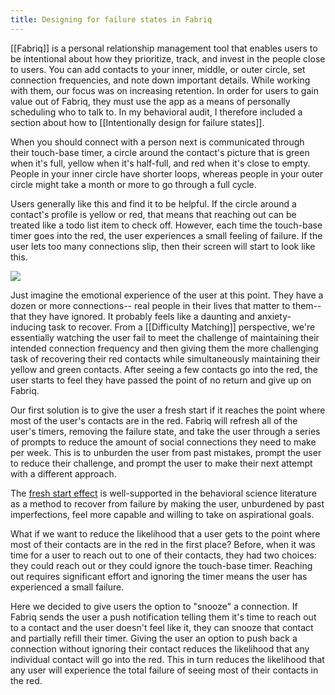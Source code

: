```yaml
---
title: Designing for failure states in Fabriq
---
```

[[Fabriq]] is a personal relationship management tool that enables users to be intentional about how they prioritize, track, and invest in the people close to users. You can add contacts to your inner, middle, or outer circle, set connection frequencies, and note down important details. While working with them, our focus was on increasing retention. In order for users to gain value out of Fabriq, they must use the app as a means of personally scheduling who to talk to. In my behavioral audit, I therefore included a section about how to [[Intentionally design for failure states]].

When you should connect with a person next is communicated through their touch-base timer, a circle around the contact's picture that is green when it's full, yellow when it's half-full, and red when it's close to empty. People in your inner circle have shorter loops, whereas people in your outer circle might take a month or more to go through a full cycle.

Users generally like this and find it to be helpful. If the circle around a contact's profile is yellow or red, that means that reaching out can be treated like a todo list item to check off. However, each time the touch-base timer goes into the red, the user experiences a small feeling of failure. If the user lets too many connections slip, then their screen will start to look like this.

![](https://firebasestorage.googleapis.com/v0/b/firescript-577a2.appspot.com/o/imgs%2Fapp%2FRobAndHisNotes%2FByIvg6D2gA.png?alt=media&token=3d41b6b3-4bc8-4f76-be04-6aad49647d7e)

Just imagine the emotional experience of the user at this point. They have a dozen or more connections-- real people in their lives that matter to them-- that they have ignored. It probably feels like a daunting and anxiety-inducing task to recover. From a [[Difficulty Matching]] perspective, we're essentially watching the user fail to meet the challenge of maintaining their intended connection frequency and then giving them the more challenging task of recovering their red contacts while simultaneously maintaining their yellow and green contacts. After seeing a few contacts go into the red, the user starts to feel they have passed the point of no return and give up on Fabriq.

Our first solution is to give the user a fresh start if it reaches the point where most of the user's contacts are in the red. Fabriq will refresh all of the user's timers, removing the failure state, and take the user through a series of prompts to reduce the amount of social connections they need to make per week. This is to unburden the user from past mistakes, prompt the user to reduce their challenge, and prompt the user to make their next attempt with a different approach.

The [fresh start effect](https://www.psychologytoday.com/us/blog/ritual-and-the-brain/201811/the-unexpected-science-fresh-starts-and-failures) is well-supported in the behavioral science literature as a method to recover from failure by making the user, unburdened by past imperfections, feel more capable and willing to take on aspirational goals.

What if we want to reduce the likelihood that a user gets to the point where most of their contacts are in the red in the first place? Before, when it was time for a user to reach out to one of their contacts, they had two choices: they could reach out or they could ignore the touch-base timer. Reaching out requires significant effort and ignoring the timer means the user has experienced a small failure.

Here we decided to give users the option to "snooze" a connection. If Fabriq sends the user a push notification telling them it's time to reach out to a contact and the user doesn't feel like it, they can snooze that contact and partially refill their timer. Giving the user an option to push back a connection without ignoring their contact reduces the likelihood that any individual contact will go into the red. This in turn reduces the likelihood that any user will experience the total failure of seeing most of their contacts in the red.